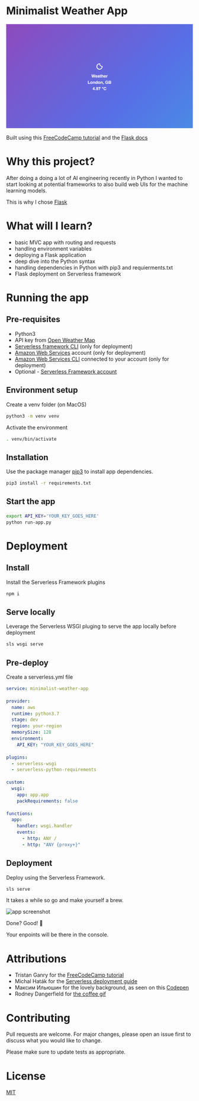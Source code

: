 # Minimalist Weather App

![app screenshot](readme_assets/images/weather-app-screenshot.png)

Built using this [FreeCodeCamp tutorial](https://www.freecodecamp.org/news/how-to-build-a-web-app-using-pythons-flask-and-google-app-engine-52b1bb82b221/) and the [Flask docs](https://flask.palletsprojects.com/en/1.1.x/quickstart/)

# Why this project?

After doing a doing a lot of AI engineering recently in Python I wanted to start looking at potential frameworks to also build web UIs for the machine learning models.

This is why I chose [Flask](https://flask.palletsprojects.com/en/1.1.x/)

# What will I learn?

- basic MVC app with routing and requests
- handling environment variables
- deploying a Flask application
- deep dive into the Python syntax
- handling dependencies in Python with pip3 and requierments.txt
- Flask deployment on Serverless framework

# Running the app

## Pre-requisites 

* Python3
* API key from [Open Weather Map](openweathermap.org)
* [Serverless framework CLI](https://serverless.com/framework/docs/getting-started/) (only for deployment)
* [Amazon Web Services](https://aws.amazon.com/) account (only for deployment)
* [Amazon Web Services CLI](https://github.com/aws/aws-cli) connected to your account (only for deployment)
* Optional - [Serverless Framework account](serverless.com/)

## Environment setup 

Create a venv folder (on MacOS)

```zsh
python3 -m venv venv
```

Activate the environment

```zsh
. venv/bin/activate
```

## Installation

Use the package manager [pip3](https://pip.pypa.io/en/stable/) to install app dependencies.

```bash
pip3 install -r requirements.txt
```

## Start the app

```zsh
export API_KEY='YOUR_KEY_GOES_HERE'
python run-app.py
```
# Deployment

## Install 

Install the Serverless Framework plugins

```zsh
npm i
```

## Serve locally 

Leverage the Serverless WSGI pluging to serve the app locally before deployment

```zsh
sls wsgi serve
```

## Pre-deploy

Create a serverless.yml file

```yml
service: minimalist-weather-app

provider:
  name: aws
  runtime: python3.7
  stage: dev
  region: your-region
  memorySize: 128
  environment:
    API_KEY: "YOUR_KEY_GOES_HERE"

plugins:
  - serverless-wsgi
  - serverless-python-requirements

custom:
  wsgi:
    app: app.app
    packRequirements: false

functions:
  app:
    handler: wsgi.handler
    events:
      - http: ANY /
      - http: "ANY {proxy+}"

```

## Deployment 

Deploy using the Serverless Framework. 

```zsh
sls serve
```
It takes a while so go and make yourself a brew.

![app screenshot](https://media.giphy.com/media/XEOdmFHVznCerkI6CI/giphy.gif)



Done? Good! 🎉 

Your enpoints will be there in the console.



# Attributions

* Tristan Ganry for the [FreeCodeCamp tutorial](https://www.freecodecamp.org/news/how-to-build-a-web-app-using-pythons-flask-and-google-app-engine-52b1bb82b221/)
* Michal Haták for the [Serverless deployment guide](https://medium.com/@Twistacz/flask-serverless-api-in-aws-lambda-the-easy-way-a445a8805028)
* Максим Ильюшин for the lovely background, as seen on this [Codepen](https://codepen.io/fsti73/pen/XWbbBda)
* Rodney Dangerfield for [the coffee gif](https://giphy.com/gifs/rodneydangerfield-monday-back-to-school-rodney-dangerfield-XEOdmFHVznCerkI6CI/media)

# Contributing

Pull requests are welcome. For major changes, please open an issue first to discuss what you would like to change.

Please make sure to update tests as appropriate.

# License

[MIT](https://choosealicense.com/licenses/mit/)
